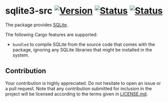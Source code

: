 # sqlite3-src [![Version][version-img]][version-url] [![Status][status1-img]][status1-url] [![Status][status2-img]][status2-url]

The package provides [SQLite][1].

The following Cargo features are supported:

* `bundled` to compile SQLite from the source code that comes with the package,
  ignoring any SQLite libraries that might be installed in the system.

## Contribution

Your contribution is highly appreciated. Do not hesitate to open an issue or a
pull request. Note that any contribution submitted for inclusion in the project
will be licensed according to the terms given in [LICENSE.md](LICENSE.md).

[1]: https://sqlite.org

[status1-img]: https://travis-ci.org/stainless-steel/sqlite3-src.svg?branch=master
[status1-url]: https://travis-ci.org/stainless-steel/sqlite3-src
[status2-img]: https://ci.appveyor.com/api/projects/status/3lm8i5w0cfd636ma?svg=true
[status2-url]: https://ci.appveyor.com/project/IvanUkhov/sqlite3-src
[version-img]: https://img.shields.io/crates/v/sqlite3-src.svg
[version-url]: https://crates.io/crates/sqlite3-src
